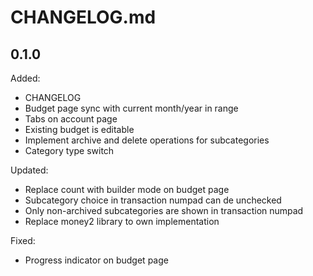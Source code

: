 # CHANGELOG.md

## 0.1.0

Added:
- CHANGELOG
- Budget page sync with current month/year in range
- Tabs on account page
- Existing budget is editable
- Implement archive and delete operations for subcategories
- Category type switch

Updated:
- Replace count with builder mode on budget page
- Subcategory choice in transaction numpad can de unchecked
- Only non-archived subcategories are shown in transaction numpad
- Replace money2 library to own implementation

Fixed:
- Progress indicator on budget page
